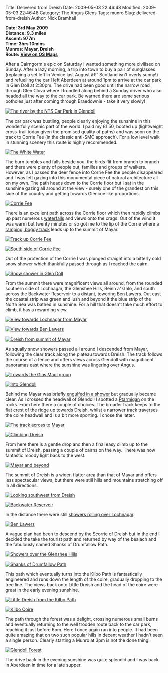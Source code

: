 Title: Delivered from Dreish
Date: 2009-05-03 22:46:48
Modified: 2009-05-03 22:46:48
Category: The Angus Glens
Tags: munro
Slug: delivered-from-dreish
Author: Nick Bramhall

**Date: 3rd May 2009  
Distance: 9.3 miles  
Ascent: 977m  
Time: 3hrs 10mins  
Munros: Mayar, Dreish  
Route: [View on OS Maps](https://www.invertedworld.co.uk/hillwalking/trip/319)**



After a Cairngorm's epic on Saturday I wanted something more civilised on Sunday. After a lazy morning, a trip into town to buy a pair of sunglasses (replacing a set left in Venice last August â€“ Scotland isn't overly sunny!) and refuelling the car I left Aberdeen at around 1pm to arrive at the car park in Glen Doll at 2:30pm. The drive had been good until the narrow road through Glen Clova where I trundled along behind a Sunday driver who also headed all the way to the car park. Be warned there are some serious potholes just after coming through Braedownie - take it very slowly!



[![The river by the NTS Car Park in Glendoll](http://farm4.static.flickr.com/3394/3501098174_38b2b73c28_b.jpg)](http://www.flickr.com/photos/black_friction/3501098174/)



The car park was bustling, people clearly enjoying the sunshine in this wonderfully scenic part of the world. I paid my £1.50, booted up (lightweight cross-trail today given the promised quality of paths) and was soon on the track to Corrie Fee (in the classic anti-SMC approach). For a low level walk in stunning scenery this route is highly recommended. 



[![The White Water](http://farm4.static.flickr.com/3634/3501126810_3360b074dd_b.jpg)](http://www.flickr.com/photos/black_friction/3501126810/)



The burn tumbles and falls beside you, the birds flit from branch to branch and there were plenty of people out, families and groups of walkers. However, as I passed the deer fence into Corrie Fee the people disappeared and I was left gazing into this monumental piece of natural architecture all on my own. The path heads down to the Corrie floor but I sat in the sunshine gazing all around at the view - surely one of the grandest on this side of the country and getting towards Glencoe like proportions.



[![Corrie Fee](http://farm4.static.flickr.com/3610/3500331669_b21757b18a_b.jpg)](http://www.flickr.com/photos/black_friction/3500331669/)



There is an excellent path across the Corrie floor which then rapidly climbs up past numerous [waterfalls](http://www.flickr.com/photos/black_friction/3501194496/in/set-72157617599228693/) and views onto the crags. Out of the wind it was warm but twenty minutes or so got me to the lip of the Corrie where a [ramping, boggy track](http://www.flickr.com/photos/black_friction/3500389203/in/set-72157617599228693/) leads up to the summit of Mayar. 



[![Track up Corrie Fee](http://farm4.static.flickr.com/3648/3500361383_bce95ac444_b.jpg)](http://www.flickr.com/photos/black_friction/3500361383/)



[![South side of Corrie Fee](http://farm4.static.flickr.com/3661/3501182468_e3096f074c_b.jpg)](http://www.flickr.com/photos/black_friction/3501182468/)



Out of the protection of the Corrie I was plunged straight into a bitterly cold snow shower which thankfully passed through as I reached the cairn.



[![Snow shower in Glen Doll](http://farm4.static.flickr.com/3407/3500398821_c762665d9b_b.jpg)](http://www.flickr.com/photos/black_friction/3500398821/)



From the summit there were magnificent views all around, from the rounded southern side of Lochnagar, the Glenshee Hills, Beinn a' Ghlo, and south across the Backwater Reservoir to a distant, towering Ben Lawers. Out east the coastal strip was green and lush and beyond it the blue strip of the North Sea was bathed in sunshine. For a hill that doesn't take much effort to climb, it has a rewarding view.



[![View towards Lochnagar from Mayar](http://farm4.static.flickr.com/3657/3501545842_0c5c0061bf_b.jpg)](http://www.flickr.com/photos/black_friction/3501545842/)



[![View towards Ben Lawers](http://farm4.static.flickr.com/3359/3501232790_1d80d0ee52_b.jpg)](http://www.flickr.com/photos/black_friction/3501232790/)



[![Dreish from summit of Mayar](http://farm4.static.flickr.com/3411/3501238082_041152506e_b.jpg)](http://www.flickr.com/photos/black_friction/3501238082/)



As squally snow showers passed all around I descended from Mayar, following the clear track along the plateau towards Dreish. The track follows the course of a fence and offers views across Glendoll with magnificent panoramas east where the sunshine was lingering over Angus.



[![Towards the Glas Maol group](http://farm4.static.flickr.com/3407/3500437569_e3831b52a2_b.jpg)](http://www.flickr.com/photos/black_friction/3500437569/)



[![Into Glendoll](http://farm4.static.flickr.com/3323/3501281006_aa1d77ea0b_b.jpg)](http://www.flickr.com/photos/black_friction/3501281006/)



Behind me Mayar was briefly [engulfed in a shower](http://www.flickr.com/photos/black_friction/3500446759/in/set-72157617599228693/) but gradually became clear. As I crossed the headwall of Glendoll I spotted a [Ptarmigan](http://www.flickr.com/photos/black_friction/3501290772/in/set-72157617599228693/) on the rocks. From here there a couple of choices. The broader track keeps to the flat crest of the ridge up towards Dreish, whilst a narrower track traverses the coire headwall and is a bit more sporting. I chose the latter.



[![The track across to Mayar](http://farm4.static.flickr.com/3621/3500480237_b474a540fc_b.jpg)](http://www.flickr.com/photos/black_friction/3500480237/)



[![Climbing Dreish](http://farm4.static.flickr.com/3625/3501304626_c8ebd4df7a_b.jpg)](http://www.flickr.com/photos/black_friction/3501304626/)



From here there is a gentle drop and then a final easy climb up to the summit of Dreish, passing a couple of cairns on the way. There was now fantastic moody light back to the west.



[![Mayar and beyond](http://farm4.static.flickr.com/3568/3500497447_634dcda06e_b.jpg)](http://www.flickr.com/photos/black_friction/3500497447/)



The summit of Dreish is a wider, flatter area than that of Mayar and offers less spectacular views, but there were still hills and mountains stretching off in all directions.



[![Looking southwest from Dreish](http://farm4.static.flickr.com/3351/3501332678_c48650f233_b.jpg)](http://www.flickr.com/photos/black_friction/3501332678/)



[![Backwater Reservoir](http://farm4.static.flickr.com/3337/3501340288_13cfa5e1a5_b.jpg)](http://www.flickr.com/photos/black_friction/3501340288/)



In the distance there were still [showers rolling over Lochnagar](http://www.flickr.com/photos/black_friction/3500529609/in/set-72157617599228693/).



[![Ben Lawers](http://farm4.static.flickr.com/3589/3501352886_e1e4db9601_b.jpg)](http://www.flickr.com/photos/black_friction/3501352886/)



A vague plan had been to descend by the Scorrie of Dreish but in the end I decided the take the tourist path and returned by way of the bealach and the fabulously named Shanks of Drumfallow Path.



[![Showers over the Glenshee Hills](http://farm4.static.flickr.com/3591/3501361340_608f02b489_b.jpg)](http://www.flickr.com/photos/black_friction/3501361340/)



[![Shanks of Drumfallow Path](http://farm4.static.flickr.com/3585/3500554745_65f741e871_b.jpg)](http://www.flickr.com/photos/black_friction/3500554745/)



This path which eventually turns into the Kilbo Path is fantastically engineered and runs down the length of the coire, gradually dropping to the tree line. The views back onto Little Dreish and the head of the coire were great in the early evening sunshine.



[![Little Dreish from the Kilbo Path](http://farm4.static.flickr.com/3414/3501548222_dc1c874de3_b.jpg)](http://www.flickr.com/photos/black_friction/3501548222/)



[![Kilbo Coire](http://farm4.static.flickr.com/3620/3501392510_48e39ef237_b.jpg)](http://www.flickr.com/photos/black_friction/3501392510/)



The path through the forest was a delight, crossing numerous small burns and eventually returning to the well trodden route back to the car park, reaching it just before 6pm. Here I once again ran into people. It had been quite amazing that on two such popular hills in decent weather I hadn't seen a single person. Clearly starting a Munro at 3pm is not the done thing!



[![Glendoll Forest](http://farm4.static.flickr.com/3358/3501401536_3bd6f382b2_b.jpg)](http://www.flickr.com/photos/black_friction/3501401536/)



The drive back in the evening sunshine was quite splendid and I was back in Aberdeen in time for a late supper.
